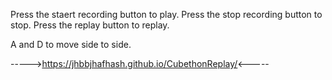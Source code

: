 Press the staert recording button to play.
Press the stop recording button to stop.
Press the replay button to replay.

A and D to move side to side.

----->https://jhbbjhafhash.github.io/CubethonReplay/<-----

